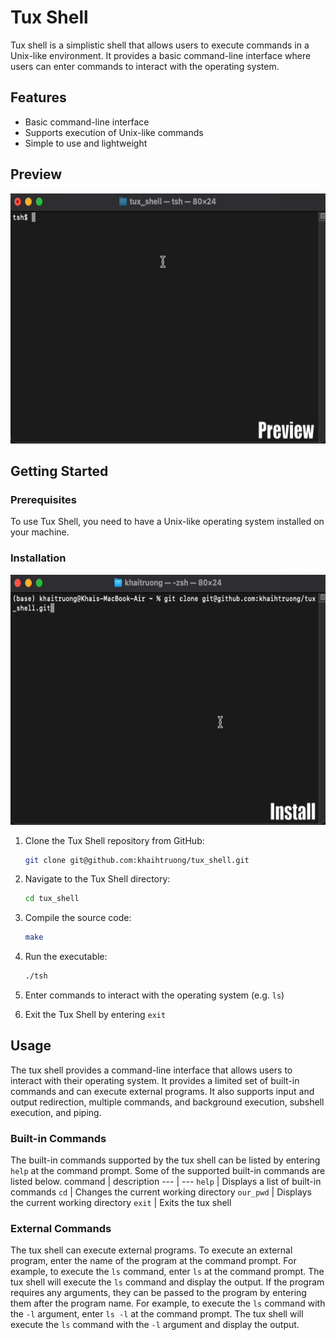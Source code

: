 # Tux Shell

Tux shell is a simplistic shell that allows users to execute commands in a Unix-like environment. It provides a basic command-line interface where users can enter commands to interact with the operating system.

## Features

- Basic command-line interface
- Supports execution of Unix-like commands
- Simple to use and lightweight

## Preview
<img src="Preview.gif" alt="Preview" width="600" height="400">

## Getting Started

### Prerequisites

To use Tux Shell, you need to have a Unix-like operating system installed on your machine.

### Installation
<img src="Install.gif" alt="Install" width="600" height="400">

1. Clone the Tux Shell repository from GitHub:
  
      ```bash
      git clone git@github.com:khaihtruong/tux_shell.git
      ```
2. Navigate to the Tux Shell directory:
  
      ```bash
      cd tux_shell
      ```
3. Compile the source code:
  
      ```bash
      make
      ```
4. Run the executable:
  
      ```bash
      ./tsh
      ```
5. Enter commands to interact with the operating system (e.g. `ls`)
6. Exit the Tux Shell by entering `exit`

## Usage
The tux shell provides a command-line interface that allows users to interact with their operating system. It provides a limited set of built-in commands and can execute external programs. It also supports input and output redirection, multiple commands, and background execution, subshell execution, and piping.

### Built-in Commands
The built-in commands supported by the tux shell can be listed by entering `help` at the command prompt. Some of the supported built-in commands are listed below.
command | description
--- | ---
`help` | Displays a list of built-in commands
`cd` | Changes the current working directory
`our_pwd` | Displays the current working directory
`exit` | Exits the tux shell

### External Commands
The tux shell can execute external programs. To execute an external program, enter the name of the program at the command prompt. For example, to execute the `ls` command, enter `ls` at the command prompt. The tux shell will execute the `ls` command and display the output. If the program requires any arguments, they can be passed to the program by entering them after the program name. For example, to execute the `ls` command with the `-l` argument, enter `ls -l` at the command prompt. The tux shell will execute the `ls` command with the `-l` argument and display the output. 


